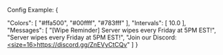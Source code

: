Config Example:
{

  "Colors": [
    "#ffa500",
    "#00ffff",
    "#783fff"
  ],
  "Intervals": [
    10.0
  ],
  "Messages": [
    "[Wipe Reminder] Server wipes every Friday at 5PM EST!",
    "Server wipes every Friday at 5PM EST!",
    "Join our Discord: <u><size=16>https://discord.gg/ZnEVyCtCQv</size></u>"
  ]
}
